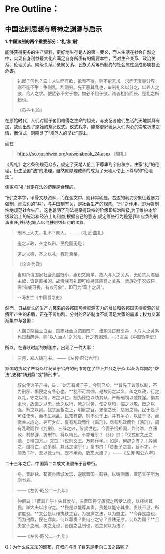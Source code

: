 # Pre  Outline：

## 中国法制思想与精神之渊源与启示

**1.中国法制的两个重要部分：‘礼’和‘刑’**

能够获得更多的生产资料，更好地生存是人的第一要义，而人生活在社会自然之中，实现自身利益最大化和满足自身所固有的需要本性，而对生产关系、政治关系、伦理关系、阶级关系、亲属关系、民族关系等所制约的社会属性造成影响甚至危害。

> 礼起于何也？曰：人生而有欲，欲而不得，则不能无求。求而无度量分界，则不能不争；争则乱，乱则穷。先王恶其乱也，故制礼义以分之，以养人之欲，给人之求。使欲必不穷于物，物必不屈于欲。两者相持而长，是礼之所起也。
>
> 《荀子·礼论》

在原始时代，人们对赋予他们难得之生命的祖先，与支配者他们生活的天地崇拜有加，故而出现了原始的祭祀仪式。仪式程序，能够更好表达人们内心的崇敬祈求之情，而仪式，则隐含了“规范人的举止”意味。

而在

> https://so.gushiwen.org/guwen/book_24.aspx  《周礼》

《周礼》之名条例规范众多，规定了天地人伦上下尊卑的宇宙秩序。由家“礼”的伦理，衍生至国“法”的法理，自然就顺理成章的成为了天地人伦上下尊卑的“伦理法”。

儒家将”礼“划定在法的范畴是合理的。



“刑”之本字，甲骨文缺资料，而在金文中，则非常明显。右边的利刀旁象征着暴力强制，而左边的“井”，与井田制有关，是社会生产的规范。“刑”之作用，即为强制性地规范社会生产。这也说明了刑法是掌握政权的阶级即统治阶级,为了维护本阶级政治上的统治和经济上的利益,根据自己的意志,规定哪些行为是犯罪和应负的刑事责任,并给犯罪人以何种刑罚处罚的法律。


> 刑不上大夫，礼不下庶人。 ——《礼记·曲礼》


> 道之以政，齐之以刑，民免而无耻；
>
> 道之以德，齐之以礼，有耻且格。 
>
> 《论语·为政》


> 当时所谓国家社会范围既小，组织又简单。故人与人之关系，无论其为君臣主奴，皆是直接的。故贵族有礼即可维持其应有之关系。贵族对于农奴只需“有威可畏，有仪可象”，即可为“草上之风”。
>
> --冯友兰《中国哲学史》

然而，日益增长的生产力带来的各邦国可控资源实力的增长和各邦国实控资源的贫瘠所产生的矛盾，正在不断加剧。分封的经济制度不能满足大家的需求；权力又渐渐集中与各国；

> 人民日渐独立自由，国家社会之范围既广，组织又日趋复杂，人与人之关系也日趋疏远，则”以人治人“之方法，行之有困难。--冯友兰《中国哲学史》

所以，在春秋时期的郑国中，出现了一件大事：

> 三月，郑人铸刑书。  ——《左传·昭公六年》

郑国的执政子产将以往秘藏于官府的刑书铸在了鼎上并公之于众,以此为郑国的“常法”,史称“铸刑鼎”或“铸刑书”。

> 叔向使诒子产书，曰：「始吾有虞于子，今则已矣。**昔先王议事以制，不为刑辟，惧民之有争心也。**犹不可禁御，是故闲之以义，纠之以政，行之以礼，守之以信，奉之以仁，制为禄位以劝其从，严断刑罚以威其淫。惧其未也，故诲之以忠，耸之以行，教之以务，使之以和，临之以敬，莅之以强，断之以刚。犹求圣哲之上，明察之官，忠信之长，慈惠之师，民于是乎可任使也，而不生祸乱。民知有辟，则不忌于上，并有争心，以征于书，而徼幸以成之，弗可为矣。夏有乱政而作《禹刑》，商有乱政而作《汤刑》，周有乱政而作《九刑》，三辟之兴，皆叔世也。今吾子相郑国，作封洫，立谤政，制参辟，铸刑书，将以靖民，不亦难乎？《诗》曰：『仪式刑文王之德，日靖四方。』又曰：『仪刑文王，万邦作孚。』如是，何辟之有？！肸闻之，国将亡，必多制，其此之谓乎！」复书曰：「若吾子之言，侨不才，不能及子孙，吾以救世也。既不承命，敢忘大惠？」      ——《左传·昭公六年》


二十三年之后，中国第二次成文法颁布于晋举行。

> 冬，晋赵鞅、荀寅帅师城汝滨，遂赋晋国一鼓铁，以铸刑鼎，着范宣子所为刑书焉。
>
> ——《左传·昭公二十九年》

> 仲尼曰：「晋其亡乎！失其度矣。夫晋国将守唐叔之所受法度，以经纬其民，卿大夫以序守之。**民是以能尊其贵，贵是以能守其业。贵贱不愆，所谓度也。**文公是以作执秩之官，为被庐之法，以为盟主。**今弃是度也，而为刑鼎，民在鼎矣，何以尊贵？贵何业之守？贵贱无序，何以为国？**且夫宣子之刑，夷之蒐也，晋国之乱制也，若之何以为法？
>
> ——《左传·昭公二十九年》

Q：为什么成文法的颁布，在叔向与孔子看来是走向亡国之路呢？
